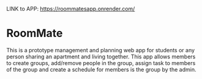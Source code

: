 LINK to APP:
https://roommatesapp.onrender.com/

# RoomMate
This is a prototype management and planning web app for students or any person sharing an apartment and living together. This app allows members to create groups, add/remove people in the group, assign task to members of the group and create a schedule for members is the group by the admin.  

